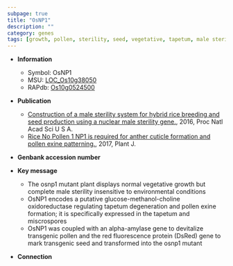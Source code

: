 ```yaml
---
subpage: true
title: "OsNP1"
description: ""
category: genes
tags: [growth, pollen, sterility, seed, vegetative, tapetum, male sterility, pollen exine formation]
---
```


* **Information**  
    + Symbol: OsNP1  
    + MSU: [LOC_Os10g38050](http://rice.plantbiology.msu.edu/cgi-bin/ORF_infopage.cgi?orf=LOC_Os10g38050)  
    + RAPdb: [Os10g0524500](http://rapdb.dna.affrc.go.jp/viewer/gbrowse_details/irgsp1?name=Os10g0524500)  

* **Publication**  
    + [Construction of a male sterility system for hybrid rice breeding and seed production using a nuclear male sterility gene.](http://www.ncbi.nlm.nih.gov/pubmed?term=Construction+of+a+male+sterility+system+for+hybrid+rice+breeding+and+seed+production+using+a+nuclear+male+sterility+gene.%5BTitle%5D), 2016, Proc Natl Acad Sci U S A.
    + [Rice No Pollen 1 NP1 is required for anther cuticle formation and pollen exine patterning.](http://www.ncbi.nlm.nih.gov/pubmed?term=Rice+No+Pollen+1+NP1+is+required+for+anther+cuticle+formation+and+pollen+exine+patterning.%5BTitle%5D), 2017, Plant J.

* **Genbank accession number**  

* **Key message**  
    + The osnp1 mutant plant displays normal vegetative growth but complete male sterility insensitive to environmental conditions
    + OsNP1 encodes a putative glucose-methanol-choline oxidoreductase regulating tapetum degeneration and pollen exine formation; it is specifically expressed in the tapetum and miscrospores
    + OsNP1 was coupled with an alpha-amylase gene to devitalize transgenic pollen and the red fluorescence protein (DsRed) gene to mark transgenic seed and transformed into the osnp1 mutant

* **Connection**  



